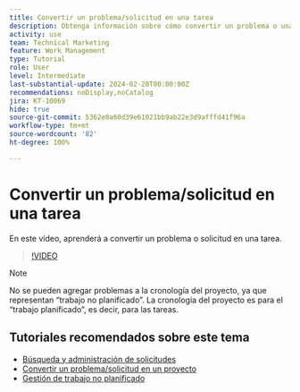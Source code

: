 ```yaml
---
title: Convertir un problema/solicitud en una tarea
description: Obtenga información sobre cómo convertir un problema o una solicitud en una tarea.
activity: use
team: Technical Marketing
feature: Work Management
type: Tutorial
role: User
level: Intermediate
last-substantial-update: 2024-02-28T00:00:00Z
recommendations: noDisplay,noCatalog
jira: KT-10069
hide: true
source-git-commit: 5362e8a60d39e61021bb9ab22e3d9afffd41f96a
workflow-type: tm+mt
source-wordcount: '82'
ht-degree: 100%

---
```


# Convertir un problema/solicitud en una tarea

En este vídeo, aprenderá a convertir un problema o solicitud en una tarea.

>[!VIDEO](https://video.tv.adobe.com/v/3427605/?quality=12&learn=on)

>[!NOTE]
>
>No se pueden agregar problemas a la cronología del proyecto, ya que representan “trabajo no planificado”. La cronología del proyecto es para el “trabajo planificado”, es decir, para las tareas.

## Tutoriales recomendados sobre este tema

* [Búsqueda y administración de solicitudes](/help/manage-work/issues-requests/find-requests.md)
* [Convertir un problema/solicitud en un proyecto](/help/manage-work/issues-requests/create-a-project-from-a-request.md)
* [Gestión de trabajo no planificado](/help/manage-work/issues-requests/handle-unplanned-work.md)

